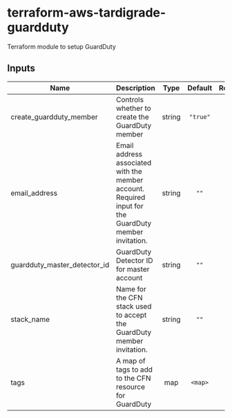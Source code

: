 # terraform-aws-tardigrade-guardduty

Terraform module to setup GuardDuty

## Inputs

| Name | Description | Type | Default | Required |
|------|-------------|:----:|:-----:|:-----:|
| create\_guardduty\_member | Controls whether to create the GuardDuty member | string | `"true"` | no |
| email\_address | Email address associated with the member account. Required input for the GuardDuty member invitation. | string | `""` | no |
| guardduty\_master\_detector\_id | GuardDuty Detector ID for master account | string | `""` | no |
| stack\_name | Name for the CFN stack used to accept the GuardDuty member invitation. | string | `""` | no |
| tags | A map of tags to add to the CFN resource for GuardDuty | map | `<map>` | no |

